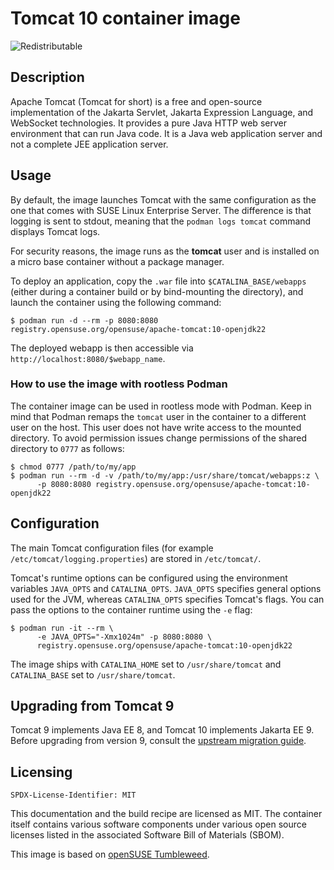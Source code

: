 # Tomcat 10 container image
![Redistributable](https://img.shields.io/badge/Redistributable-Yes-green)

## Description
Apache Tomcat (Tomcat for short) is a free and open-source implementation of the
Jakarta Servlet, Jakarta Expression Language, and WebSocket technologies. It
provides a pure Java HTTP web server environment that can run Java code. It is a
Java web application server and not a complete JEE application server.


## Usage
By default, the image launches Tomcat with the same configuration as the one
that comes with SUSE Linux Enterprise Server. The difference is that logging is
sent to stdout, meaning that the `podman logs tomcat` command displays Tomcat
logs.

For security reasons, the image runs as the **tomcat** user and is installed
on a micro base container without a package manager.

To deploy an application, copy the `.war` file into
`$CATALINA_BASE/webapps` (either during a container build or by bind-mounting
the directory), and launch the container using the following command:
```ShellSession
$ podman run -d --rm -p 8080:8080 registry.opensuse.org/opensuse/apache-tomcat:10-openjdk22
```

The deployed webapp is then accessible via `http://localhost:8080/$webapp_name`.


### How to use the image with rootless Podman

The container image can be used in rootless mode with Podman. Keep in mind that
Podman remaps the `tomcat` user in the container to a different user on the
host. This user does not have write access to the mounted directory. To avoid
permission issues change permissions of the shared directory to `0777` as
follows:

```ShellSession
$ chmod 0777 /path/to/my/app
$ podman run --rm -d -v /path/to/my/app:/usr/share/tomcat/webapps:z \
      -p 8080:8080 registry.opensuse.org/opensuse/apache-tomcat:10-openjdk22
```


## Configuration

The main Tomcat configuration files (for example
`/etc/tomcat/logging.properties`) are stored in `/etc/tomcat/`.

Tomcat's runtime options can be configured using the environment variables
`JAVA_OPTS` and `CATALINA_OPTS`. `JAVA_OPTS` specifies general options used for
the JVM, whereas `CATALINA_OPTS` specifies Tomcat's flags. You can pass the
options to the container runtime using the `-e` flag:
```ShellSession
$ podman run -it --rm \
      -e JAVA_OPTS="-Xmx1024m" -p 8080:8080 \
      registry.opensuse.org/opensuse/apache-tomcat:10-openjdk22
```

The image ships with `CATALINA_HOME` set to `/usr/share/tomcat`
and `CATALINA_BASE` set to `/usr/share/tomcat`.


## Upgrading from Tomcat 9

Tomcat 9 implements Java EE 8, and Tomcat 10
implements Jakarta EE 9. Before upgrading from version 9, consult the
[upstream migration guide](https://tomcat.apache.org/migration-10.html).

## Licensing

`SPDX-License-Identifier: MIT`

This documentation and the build recipe are licensed as MIT.
The container itself contains various software components under various open source licenses listed in the associated
Software Bill of Materials (SBOM).

This image is based on [openSUSE Tumbleweed](https://get.opensuse.org/tumbleweed/).
